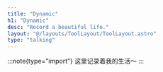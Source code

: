 ```yaml
---
title: "Dynamic"
h1: "Dynamic"
desc: "Record a beautiful life."
layout: "@/layouts/ToolLayout/ToolLayout.astro"
type: "talking"
---
```


:::note{type="import"}
这里记录着我的生活～
:::
